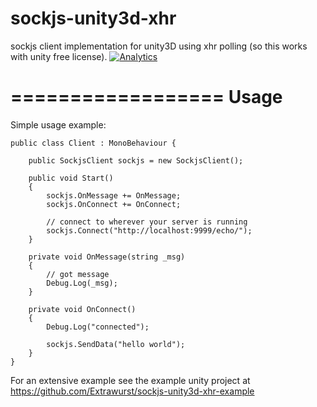 sockjs-unity3d-xhr
==================

sockjs client implementation for unity3D using xhr polling (so this works with unity free license).
[![Analytics](https://ga-beacon.appspot.com/UA-49903757-1/sockjs-unity3d-xhr/readme)](https://github.com/Extrawurst/sockjs-unity3d-xhr)

==================
Usage
==================

Simple usage example:

```
public class Client : MonoBehaviour {

	public SockjsClient sockjs = new SockjsClient();
	
	public void Start()
	{
		sockjs.OnMessage += OnMessage;
		sockjs.OnConnect += OnConnect;
		
		// connect to wherever your server is running
		sockjs.Connect("http://localhost:9999/echo/");
	}

	private void OnMessage(string _msg)
	{
		// got message
		Debug.Log(_msg);
	}

	private void OnConnect()
	{
		Debug.Log("connected");
		
		sockjs.SendData("hello world");
	}
}
```

For an extensive example see the example unity project at https://github.com/Extrawurst/sockjs-unity3d-xhr-example
